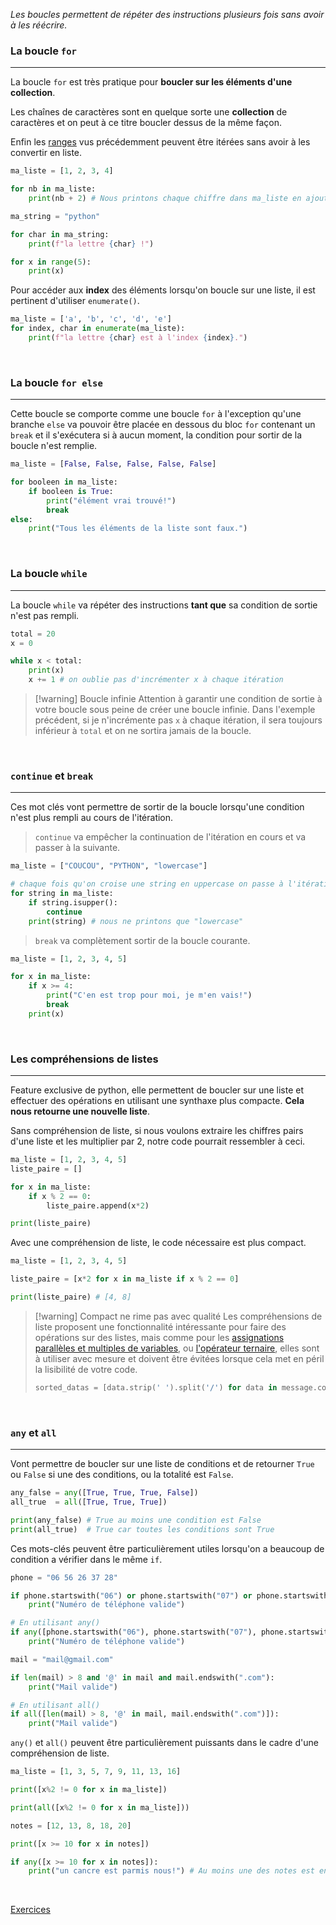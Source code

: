 
_Les boucles permettent de répéter des instructions plusieurs fois sans avoir à les réécrire._

### La boucle `for`
---

La boucle `for` est très pratique pour **boucler sur les éléments d'une collection**. 

Les chaînes de caractères sont en quelque sorte une **collection** de caractères et on peut à ce titre boucler dessus de la même façon.

Enfin les [ranges](13.%20Les%20listes.md#Les%20ranges) vus précédemment peuvent être itérées sans avoir à les convertir en liste.

```python
ma_liste = [1, 2, 3, 4]

for nb in ma_liste:
	print(nb + 2) # Nous printons chaque chiffre dans ma_liste en ajoutant 2

ma_string = "python"

for char in ma_string:
	print(f"la lettre {char} !")

for x in range(5):
	print(x)
```

Pour accéder aux **index** des éléments lorsqu'on boucle sur une liste, il est pertinent d'utiliser `enumerate()`.

```python
ma_liste = ['a', 'b', 'c', 'd', 'e']
for index, char in enumerate(ma_liste):
	print(f"la lettre {char} est à l'index {index}.")
```

<br>

### La boucle `for else`
---

Cette boucle se comporte comme une boucle `for` à l'exception qu'une branche `else` va pouvoir être placée en dessous du bloc `for` contenant un `break` et il s'exécutera si à aucun moment, la condition pour sortir de la boucle n'est remplie.

```python
ma_liste = [False, False, False, False, False]

for booleen in ma_liste:
	if booleen is True:
		print("élément vrai trouvé!")
		break
else:
	print("Tous les éléments de la liste sont faux.")
```

<br>

### La boucle `while`
---

La boucle `while` va répéter des instructions **tant que** sa condition de sortie n'est pas rempli.

```python
total = 20
x = 0

while x < total:
	print(x)
	x += 1 # on oublie pas d'incrémenter x à chaque itération
```


> [!warning] Boucle infinie
> Attention à garantir une condition de sortie à votre boucle sous peine de créer une boucle infinie. Dans l'exemple précédent, si je n'incrémente pas `x` à chaque itération, il sera toujours inférieur à `total` et on ne sortira jamais de la boucle. 

<br>

### `continue` et  `break`
---

Ces mot clés vont permettre de sortir de la boucle lorsqu'une condition n'est plus rempli au cours de l'itération.

> `continue` va empêcher la continuation de l'itération en cours et va passer à la suivante.
```python
ma_liste = ["COUCOU", "PYTHON", "lowercase"]

# chaque fois qu'on croise une string en uppercase on passe à l'itération suivante sans exécuter le reste du code
for string in ma_liste:
	if string.isupper():
		continue 
	print(string) # nous ne printons que "lowercase"
```

> `break` va complètement sortir de la boucle courante.
```python
ma_liste = [1, 2, 3, 4, 5]

for x in ma_liste:
	if x >= 4:
		print("C'en est trop pour moi, je m'en vais!")
		break
	print(x)
```

<br>

### Les compréhensions de listes
---

Feature exclusive de python, elle permettent de boucler sur une liste et effectuer des opérations en utilisant une synthaxe plus compacte. **Cela nous retourne une nouvelle liste**.

Sans compréhension de liste, si nous voulons extraire les chiffres pairs d'une liste et les multiplier par 2, notre code pourrait ressembler à ceci.

```python
ma_liste = [1, 2, 3, 4, 5]
liste_paire = []

for x in ma_liste:
	if x % 2 == 0:
		liste_paire.append(x*2)

print(liste_paire)
```

Avec une compréhension de liste, le code nécessaire est plus compact.

```python
ma_liste = [1, 2, 3, 4, 5]

liste_paire = [x*2 for x in ma_liste if x % 2 == 0]

print(liste_paire) # [4, 8]
```


> [!warning] Compact ne rime pas avec qualité
> Les compréhensions de liste proposent une fonctionnalité intéressante pour faire des opérations  sur des listes, mais comme pour les [assignations parallèles et multiples de variables](6.%20Les%20variables.md#%20Les%20affectations%20de%20variable), ou [l'opérateur ternaire](11.%20Les%20structures%20conditionnelles.md#Opérateur%20ternaire), elles sont à utiliser avec mesure et doivent être évitées lorsque cela met en péril la lisibilité de votre code.
> ```python
> sorted_datas = [data.strip(' ').split('/') for data in message.content.split(':')[1].split(',')]
> ```

<br>

### `any` et `all`
---

Vont permettre de boucler sur une liste de conditions et de retourner `True` ou `False` si une des conditions, ou la totalité est `False`.

```python
any_false = any([True, True, True, False])
all_true  = all([True, True, True])

print(any_false) # True au moins une condition est False
print(all_true)  # True car toutes les conditions sont True
```

Ces mots-clés peuvent être particulièrement utiles lorsqu'on a beaucoup de condition a vérifier dans le même `if`.

```python
phone = "06 56 26 37 28"

if phone.startswith("06") or phone.startswith("07") or phone.startswith("04"):
	print("Numéro de téléphone valide")

# En utilisant any()
if any([phone.startswith("06"), phone.startswith("07"), phone.startswith("04")]):
	print("Numéro de téléphone valide")

mail = "mail@gmail.com"

if len(mail) > 8 and '@' in mail and mail.endswith(".com"):
	print("Mail valide")

# En utilisant all()
if all([len(mail) > 8, '@' in mail, mail.endswith(".com")]):
	print("Mail valide")
```

`any()` et `all()` peuvent être particulièrement puissants dans le cadre d'une compréhension de liste.

```python
ma_liste = [1, 3, 5, 7, 9, 11, 13, 16]

print([x%2 != 0 for x in ma_liste])

print(all([x%2 != 0 for x in ma_liste]))

notes = [12, 13, 8, 18, 20]

print([x >= 10 for x in notes])

if any([x >= 10 for x in notes]):
	print("un cancre est parmis nous!") # Au moins une des notes est en dessous de 10
```

<br>

[Exercices](../Exercices/Exercices%20-%20Les%20boucles.md)
